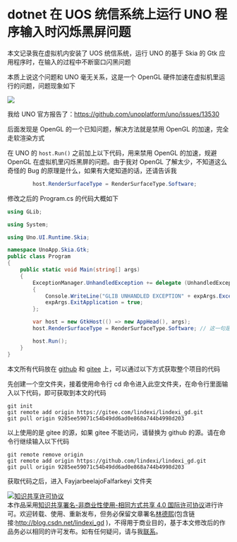 
# dotnet 在 UOS 统信系统上运行 UNO 程序输入时闪烁黑屏问题

本文记录我在虚拟机内安装了 UOS 统信系统，运行 UNO 的基于 Skia 的 Gtk 应用程序时，在输入的过程中不断窗口闪黑问题

<!--more-->


<!-- 发布 -->
<!-- 博客 -->

本质上说这个问题和 UNO 毫无关系，这是一个 OpenGL 硬件加速在虚拟机里运行的问题，问题现象如下

<!-- ![](image/dotnet 在 UOS 统信系统上运行 UNO 程序输入时闪烁黑屏问题/uos-UNO-skia-gtk-flash.gif) -->
![](http://image.acmx.xyz/lindexi%2Fuos-UNO-skia-gtk-flash.gif)

我给 UNO 官方报告了：https://github.com/unoplatform/uno/issues/13530

后面发现是 OpenGL 的一个已知问题，解决方法就是禁用 OpenGL 的加速，完全走软渲染方式

在 UNO 的 `host.Run()` 之前加上以下代码，用来禁用 OpenGL 的加速，规避 OpenGL 在虚拟机里闪烁黑屏的问题。由于我对 OpenGL 了解太少，不知道这么奇怪的 Bug 的原理是什么，如果有大佬知道的话，还请告诉我

```csharp
        host.RenderSurfaceType = RenderSurfaceType.Software;
```

修改之后的 Program.cs 的代码大概如下

```csharp
using GLib;

using System;

using Uno.UI.Runtime.Skia;

namespace UnoApp.Skia.Gtk;
public class Program
{
    public static void Main(string[] args)
    {
        ExceptionManager.UnhandledException += delegate (UnhandledExceptionArgs expArgs)
        {
            Console.WriteLine("GLIB UNHANDLED EXCEPTION" + expArgs.ExceptionObject.ToString());
            expArgs.ExitApplication = true;
        };

        var host = new GtkHost(() => new AppHead(), args);
        host.RenderSurfaceType = RenderSurfaceType.Software; // 这一句是关键

        host.Run();
    }
}
```

本文所有代码放在 [github](https://github.com/lindexi/lindexi_gd/tree/9285ee59071c54b49dd6ad0e868a744b4998d203/FayjarbeelajoFalfarkeyi) 和 [gitee](https://gitee.com/lindexi/lindexi_gd/tree/9285ee59071c54b49dd6ad0e868a744b4998d203/FayjarbeelajoFalfarkeyi) 上，可以通过以下方式获取整个项目的代码

先创建一个空文件夹，接着使用命令行 cd 命令进入此空文件夹，在命令行里面输入以下代码，即可获取到本文的代码

```
git init
git remote add origin https://gitee.com/lindexi/lindexi_gd.git
git pull origin 9285ee59071c54b49dd6ad0e868a744b4998d203
```

以上使用的是 gitee 的源，如果 gitee 不能访问，请替换为 github 的源。请在命令行继续输入以下代码

```
git remote remove origin
git remote add origin https://github.com/lindexi/lindexi_gd.git
git pull origin 9285ee59071c54b49dd6ad0e868a744b4998d203
```

获取代码之后，进入 FayjarbeelajoFalfarkeyi 文件夹




<a rel="license" href="http://creativecommons.org/licenses/by-nc-sa/4.0/"><img alt="知识共享许可协议" style="border-width:0" src="https://licensebuttons.net/l/by-nc-sa/4.0/88x31.png" /></a><br />本作品采用<a rel="license" href="http://creativecommons.org/licenses/by-nc-sa/4.0/">知识共享署名-非商业性使用-相同方式共享 4.0 国际许可协议</a>进行许可。欢迎转载、使用、重新发布，但务必保留文章署名[林德熙](http://blog.csdn.net/lindexi_gd)(包含链接:http://blog.csdn.net/lindexi_gd )，不得用于商业目的，基于本文修改后的作品务必以相同的许可发布。如有任何疑问，请与我[联系](mailto:lindexi_gd@163.com)。